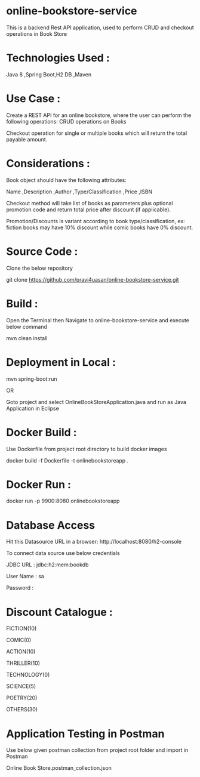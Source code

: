 # online-bookstore-service
This is a backend Rest API application, used to perform CRUD and checkout operations in Book Store
# Technologies Used :
Java 8 ,Spring Boot,H2 DB ,Maven

# Use Case :

Create a REST API for an online bookstore, where the user can perform the following operations:
CRUD operations on Books 

Checkout operation for single or multiple books which will return the total payable amount.
# Considerations :
Book object should have the following attributes:

Name ,Description ,Author ,Type/Classification ,Price ,ISBN

Checkout method will take list of books as parameters plus optional promotion code and return total price after discount (if applicable).

Promotion/Discounts is variant according to book type/classification, ex: fiction books may have 10% discount while comic books have 0% discount.

# Source Code :

Clone the below repository 

git clone https://github.com/pravi4uasan/online-bookstore-service.git

# Build :
Open the Terminal then Navigate to online-bookstore-service and execute below command

mvn clean install

# Deployment in Local :

mvn spring-boot:run

   OR 
   
Goto project and select OnlineBookStoreApplication.java and run as Java Application in Eclipse

# Docker Build :

Use Dockerfile from project root directory to build docker images

docker build -f Dockerfile -t onlinebookstoreapp .

# Docker Run :
 docker run -p 9900:8080 onlinebookstoreapp

# Database Access

Hit this Datasource URL in a browser: http://localhost:8080/h2-console

To connect data source use below credentials

JDBC URL : jdbc:h2:mem:bookdb

User Name : sa

Password :

# Discount Catalogue :
FICTION(10)

COMIC(0)

ACTION(10)

THRILLER(10)

TECHNOLOGY(0)

SCIENCE(5)

POETRY(20)

OTHERS(30)

# Application Testing in Postman

Use below given postman collection from project root folder and import in Postman

Online Book Store.postman_collection.json




